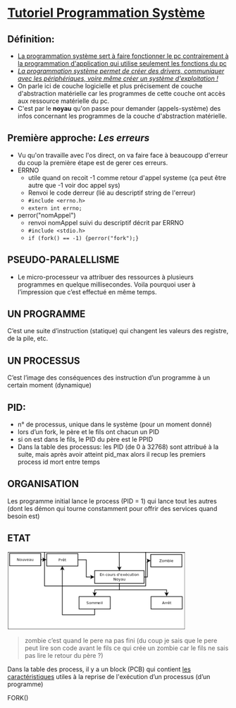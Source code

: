 # [Tutoriel Programmation Système](https://openclassrooms.com/fr/courses/1513891-la-programmation-systeme-en-c-sous-unix/1513964-avant-propos)
## Définition: 
* [La programmation système sert à faire fonctionner le pc contrairement à la programmation d'application qui utilise seulement les fonctions du pc](https://openclassrooms.com/fr/courses/1513891-la-programmation-systeme-en-c-sous-unix?status=published#/id/r-1514735)
 * *[La programmation système permet de créer des drivers, communiquer avec les périphériques, voire même créer un système d'exploitation !](https://openclassrooms.com/fr/courses/1513891-la-programmation-systeme-en-c-sous-unix/1513964-avant-propos#/id/r-1514754)*
* On parle ici de couche logicielle et plus précisement de couche d'abstraction matérielle car les programmes de cette couche ont accès aux ressource matérielle du pc.
* C'est par le **noyau** qu'on passe pour demander (appels-système) des infos concernant les programmes de la couche d'abstraction matérielle.
## Première approche: *Les erreurs*
* Vu qu'on travaille avec l'os direct, on va faire face à beaucoupp d'erreur du coup la première étape est de gerer ces erreurs.
* ERRNO
    * utile quand on recoit -1 comme retour d'appel systeme (ça peut être autre que -1 voir doc appel sys)
    * Renvoi le code derreur (lié au descriptif string de l'erreur)
    * `#include <errno.h>`
    * `extern int errno;`
* perror("nomAppel")
    * renvoi nomAppel suivi du descriptif décrit par ERRNO
    * `#include <stdio.h>`
    * `if (fork() == -1) {perror("fork");}`
## PSEUDO-PARALELLISME
* Le micro-processeur va attribuer des ressources à plusieurs programmes en quelque millisecondes. Voila pourquoi user à l’impression que c’est effectué en même temps.
## UN PROGRAMME
C’est une suite d’instruction (statique) qui changent les valeurs des registre, de la pile, etc.
## UN PROCESSUS
C’est l’image des conséquences des instruction d’un programme à un certain moment (dynamique)
## PID: 
* n° de processus, unique dans le système (pour un moment donné)
* lors d’un fork, le père et le fils ont chacun un PID
* si on est dans le fils, le PID du père est le PPID
* Dans la table des processus: les PID (de 0 à 32768) sont attribué à la suite, mais après avoir atteint pid_max alors il recup les premiers process id mort entre temps
## ORGANISATION
Les programme initial lance le process (PID = 1) qui lance tout les autres (dont les démon qui tourne constamment pour offrir des services quand besoin est)
## ETAT
![etatProcess.PNG](etatProcess.PNG)
> zombie c’est quand le pere na pas fini
(du coup je sais que le pere peut lire son code avant le fils ce qui crée un zombie car le fils ne sais pas lire le retour du père ?)

Dans la table des process, il y a un block (PCB) qui contient [les caractéristiques](https://openclassrooms.com/fr/courses/1513891-la-programmation-systeme-en-c-sous-unix/1514339-les-processus#/id/r-1514901) utiles à la reprise de l'exécution d’un processus (d’un programme)

 
FORK()
